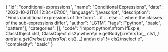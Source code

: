 {
"id": "conditional-expressions",
"name": "Conditional Expressions",
"date": "2022-10-21T01:12:34+07:00",
"language": "javascript",
"description": "Finds conditional expressions of the form '... if ... else ...' where the classes of the sub-expressions differ",
"author": "LGTM",
"tags": ["python", "basic", "pattern"],
"categories": [],
"code": "import python\nfrom IfExp e, ClassObject cls1, ClassObject cls2\nwhere\n  e.getBody().refersTo(_, cls1, _) and\n  e.getOrelse().refersTo(_, cls2, _) and\n  cls1 != cls2\nselect e",
"complexity": "basic"
}